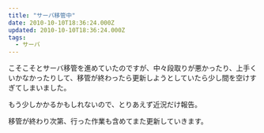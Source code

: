 ```yaml
---
title: "サーバ移管中"
date: 2010-10-10T18:36:24.000Z
updated: 2010-10-10T18:36:24.000Z
tags: 
  - サーバ
---
```



こそこそとサーバ移管を進めていたのですが、中々段取りが悪かったり、上手くいかなかったりして、移管が終わったら更新しようとしていたら少し間を空けすぎてしまいました。

もう少しかかるかもしれないので、とりあえず近況だけ報告。

移管が終わり次第、行った作業も含めてまた更新していきます。


